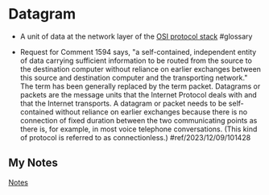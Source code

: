 # Datagram
- A unit of data at the network layer of the [OSI protocol stack](osi-model.md) #glossary 

- Request for Comment 1594 says, "a self-contained, independent entity of data carrying sufficient information to be routed from the source to the destination computer without reliance on earlier exchanges between this source and destination computer and the transporting network." The term has been generally replaced by the term packet. Datagrams or packets are the message units that the Internet Protocol deals with and that the Internet transports. A datagram or packet needs to be self-contained without reliance on earlier exchanges because there is no connection of fixed duration between the two communicating points as there is, for example, in most voice telephone conversations. (This kind of protocol is referred to as connectionless.) #ref/2023/12/09/101428
## My Notes
[Notes](mynotes/datagram-notes.md)
